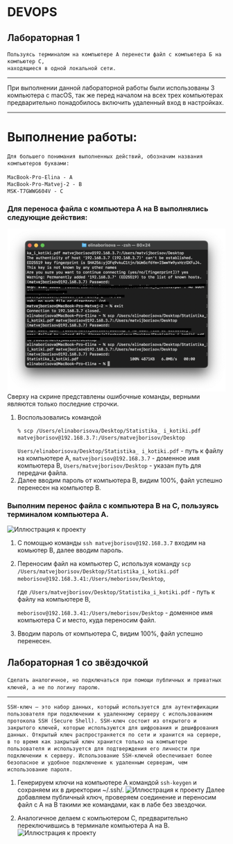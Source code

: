 
# DEVOPS 

<a name="Лабораторная 1"></a>
## Лабораторная 1

```
Пользуясь терминалом на компьютере А перенести файл с компьютера Б на компьютер С,
находящиеся в одной локальной сети.
```
***
При выполнении данной лабораторной работы были использованы 3 компьютера с macOS, так же перед началом на всех трех компьютерах предварительно понадобилось включить удаленный вход в настройках.

---
# **Выполнение работы:**
```
Для большего понимания выполненных действий, обозначим названия компьютеров буквами:

MacBook-Pro-Elina - A
MacBook-Pro-Matvej-2 - B
MSK-T7GWWG604V - C
```
### **Для переноса файла с компьютера A на B выполнялись следующие действия:** 
![Иллюстрация к проекту](https://github.com/lilbeb/cloud-ict-2023/raw/main/assets/15.02.21.png)
Сверху на скрине представлены ошибочные команды, верными являются только последние строчки.
1. Воспользовались командой
   ```
   % scp /Users/elinaborisova/Desktop/Statistika_ i_kotiki.pdf matvejborisov@192.168.3.7:/Users/matvejborisov/Desktop
   ```
   ```Users/elinaborisova/Desktop/Statistika_ i_kotiki.pdf``` - путь к файлу на компьютере А,
   ```matvejborisov@192.168.3.7``` - доменное имя компьютера В,
   ```Users/matvejborisov/Desktop``` - указан путь для передачи файла.
2. Далее вводим пароль от компьютера В, видим 100%, файл успешно перенесен на компьютер В.
   
### **Выполним перенос файла с компьютера В на С, пользуясь терминалом компьютера А.** 
![Иллюстрация к проекту](https://github.com/lilbeb/cloud-ict-2023/raw/main/assets/15.33.44.png)
1. С помощью команды ```ssh matvejborisov@192.168.3.7``` входим на комьютер В, далее вводим пароль.
   
3. Переносим файл на компьютер С, используя команду ```scp /Users/matvejborisov/Desktop/Statistika_i_kotiki.pdf meborisov@192.168.3.41:/Users/meborisov/Desktop```,
   
   где ```/Users/matvejborisov/Desktop/Statistika_i_kotiki.pdf``` - путь к файлу на компьютере В,
   
    ```meborisov@192.168.3.41:/Users/meborisov/Desktop``` - доменное имя компьютера C и место, куда переносим файл.
   
5. Вводим пароль от компьютера С, видим 100%, файл успешно перенесен.
   
<a name="Лабораторная 1 со звёздочкой"></a>
## Лабораторная 1 со звёздочкой
```Сделать аналогичное, но подключаться при помощи публичных и приватных ключей, а не по логину паролю.```
***
```
SSH-ключ — это набор данных, который используется для аутентификации пользователя при подключении к удаленному серверу с использованием протокола SSH (Secure Shell). SSH-ключ состоит из открытого и закрытого ключей, которые используются для шифрования и дешифрования данных. Открытый ключ распространяется по сети и хранится на сервере, в то время как закрытый ключ хранится только на компьютере пользователя и используется для подтверждения его личности при подключении к серверу. Использование SSH-ключей обеспечивает более безопасное и удобное подключение к удаленным серверам, чем использование пароля.
```
1. Генерируем ключи на компьютере А командой ```ssh-keygen``` и сохраняем их в директории ~/.ssh/.
![Иллюстрация к проекту](https://github.com/lilbeb/cloud-ict-2023/raw/main/assets/18.44.59.png)
Далее добавляем публичный ключ, проверяем соединение и переносим файл с А на В такими же командами, как в лабе без звездочки.

3. Аналогичное делаем с компьютером С, предварительно переключившись в терминале компьютера А на В.
![Иллюстрация к проекту](https://github.com/lilbeb/cloud-ict-2023/raw/main/assets/18.54.07.png)
